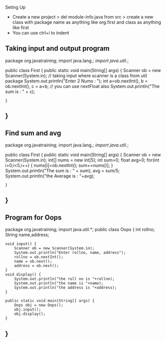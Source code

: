 Seting Up
- Create a new project > del module-info.java from src > create a new class with package name as anything like org.first and class as anything like first
- You can use ctrl+i to indent

Taking input and output program
---------------------------------------------------------------------------------------------------------------------------
package org.javatraining;
import java.lang.*;
import java.util.*;

public class First {
	public static void main(String[] args) {
		Scanner ob = new Scanner(System.in); // taking input where scanner is a class from util package
		System.out.println("Enter 2 Nums : ");
		int a=ob.nextInt(), b = ob.nextInt(), c = a+b; // you can use nextFloat also
		System.out.println("The sum is : " + c);
		
	}
}
-------------------------------------------------------------------------------------------------------------------------------

Find sum and avg
----------------------------------------------------
package org.javatraining;
import java.lang.*;
import java.util.*;

public class First {
	public static void main(String[] args) {
		Scanner ob = new Scanner(System.in);
		int[] nums = new int[5];
		int sum=0;
		float avg=0;
		for(int i=0;i<5;i++) {
			nums[i]=ob.nextInt();
			sum+=nums[i];
		}
		System.out.println("The sum is : " + sum);
		avg = sum/5;
		System.out.println("the Average is : "+avg);
		
	}
}
---------------------------------------------------------------

Program for Oops
--------------------------------------
package org.javatraining;
import java.util.*;
public class Oops {
	int rollno;
	String name,address;
	
	void input() {
		Scanner ob = new Scanner(System.in);
		System.out.println("Enter rollno, name, address");
		rollno = ob.nextInt();
		name = ob.next();
		address = ob.next();
	}
	void display() {
		System.out.println("the roll no is "+rollno);
		System.out.println("the name is "+name);
		System.out.println("the address is "+address);
	}
	
	public static void main(String[] args) {
		Oops obj = new Oops();
		obj.input();
		obj.display();
	}
}
---------------------------------------------------------
